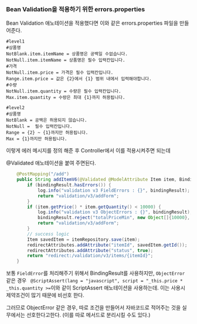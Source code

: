 ### Bean Validation을 적용하기 위한 errors.properties

Bean Validation 애노테이션을 적용했다면 이와 같은 errors.properties 파일을 만들어준다.

```properties
#level1
#상품명
NotBlank.item.itemName = 상품명은 공백일 수없습니다.
NotNull.item.itemName = 상품명은 필수 입력칸입니다.
#가격
NotNull.item.price = 가격은 필수 입력칸입니다.
Range.item.price = 값은 {2}에서 {1} 범위 내에서 입력해야합니다.
#수량
NotNull.item.quantity = 수량은 필수 입력칸입니다.
Max.item.quantity = 수량은 최대 {1}까지 허용됩니다.

#level2
#상품명
NotBlank = 공백은 허용되지 않습니다.
NotNull =  필수 입력칸입니다.
Range = {2} ~ {1}까지만 허용됩니다.
Max = {1}까지만 허용됩니다.
```

이렇게 에러 메시지를 정의 해준 후 Controller에서 이를 적용시켜주면 되는데

@Validated 애노테이션을 붙여 주면된다.

```java
    @PostMapping("/add")
    public String addItemV6(@Validated @ModelAttribute Item item, BindingResult bindingResult, RedirectAttributes redirectAttributes) {
        if (bindingResult.hasErrors()) {
            log.info("validation v3 FieldErrors : {}", bindingResult);
            return "validation/v3/addForm";
        }
        if (item.getPrice() * item.getQuantity() < 10000) {
            log.info("validation v3 ObjectErrors : {}", bindingResult);
            bindingResult.reject("totalPriceMin", new Object[]{10000}, null);
            return "validation/v3/addForm";
        }
        // success logic
        Item savedItem = itemRepository.save(item);
        redirectAttributes.addAttribute("itemId", savedItem.getId());
        redirectAttributes.addAttribute("status", true);
        return "redirect:/validation/v3/items/{itemId}";
    }
```

보통 `FieldError`를 처리해주기 위해서 BindingResult를 사용하지만, `ObjectError` 같은 경우 
` @ScriptAssert(lang = "javascript", script = "_this.price * _this.quantity >=`이와 같이 ScriptAssert 애노테이션을 사용하는데.
이는 사용시 제약조건이 많기 때문에 비선호 한다.

그러므로 ObjectError 같은 경우, 따로 조건을 만들어서 자바코드로 적어주는 것을 실무에서는 선호한다고한다.
(이를 따로 메서드로 분리시킬 수도 있다.)



